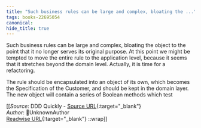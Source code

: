 ```yaml
---
title: "Such business rules can be large and complex, bloating the ..."
tags: books-22695054
canonical: 
hide_title: true
---
```


Such business rules can be large and complex, bloating the object to the point that it no longer serves its original purpose. At this point we might be tempted to move the entire rule to the application level, because it seems that it stretches beyond the domain level. Actually, it is time for a refactoring.

The rule should be encapsulated into an object of its own, which becomes the Specification of the Customer, and should be kept in the domain layer. The new object will contain a series of Boolean methods which test


[[_Source_: DDD Quickly - [Source URL](){:target="_blank"}<br>
_Author_: UnknownAuthor<br>
[Readwise URL](https://readwise.io/open/446271393){:target="_blank"}
::wrap]]
